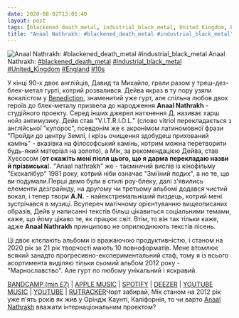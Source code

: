 ```yaml
---
date: 2020-08-02T13:01:40
layout: post
tags: [blackened_death_metal, industrial_black_metal, United_Kingdom, England, 10s]
title: "Anaal Nathrakh: #blackened_death_metal #industrial_black_metal"
---
```

![Anaal Nathrakh: #blackened_death_metal #industrial_black_metal](https://res.cloudinary.com/vast-space-unexplored/image/upload/photos/photo_1030_02-08-2020_12-58-21.jpg)
Anaal Nathrakh: [#blackened_death_metal](/tags/#blackened_death_metal) [#industrial_black_metal](/tags/#industrial_black_metal) [#United_Kingdom](/tags/#United_Kingdom) [#England](/tags/#England) [#10s](/tags/#10s)

У кінці 90-х двоє англійців, Давид та Михайло, грали разом у треш-дез-блек-метал гурті, котрий розвалився. Дейва якраз в ту пору узяли вокалістом у [Benediction](/2019-10-18-benediction--death-metal-united-kingdom-england), знаменитий уже гурт, але спільна любов двох героїв до блек-металу призвела до народження **Anaal Nathrakh** - студійного проекту. Серед інших джерел натхнення Д. називає харш нойз антимузику. Дейв став &quot;V.I.T.R.I.O.L.&quot; (слово vitriol перекладається з англійської &quot;купорос&quot;, псевдонім же є акронімом латиномовної фрази &quot;Пройди до центру Землі, і крізь очищення здобудеш прихований камінь&quot; - вказівка на філософський камінь, котрим можна перетворити будь-який матеріал на золото), а Мік, за рекомендацією Дейва, став Хуєсосом (__от скажіть мені після цього, що я дарма перекладаю назви й прізвиська__). &quot;Anaal nathrakh&quot; же - таємничий вислів із кінофільму &quot;Екскалібур&quot; 1981 року, котрий ніби означає &quot;Зміїний подих&quot;, а не те, що ви подумали.Перші демо були в стилі роу-блеку, далі з&#39;явились елементи дезграйнду, на другому чи третьому альбомі додався чистий вокал, і тепер твори **A.N.** - найекстремальніший пиздець, котрий мені зустрічався в музиці. Всупереч магічному орієнтуванню вищеописаних образів, Дейв у написанні текстів більш цікавиться соціальними темами, каже, що йому цікаво те, як працює світ. Втім, то він так тільки каже, адже **Anaal Nathrakh** принципово не оприлюднюють текстів пісень.

Ці двоє клєпають альбоми із вражаючою продуктивністю, і станом на 2020 рік за 21 рік творчості мають 10 повноформатів. Мене втомлює всякий занадто прогресивно-експериментальний стаф, тому я із всього асортимента виділяю тільки сьомий альбом 2012 року - &quot;Марнославство&quot;. Але гурт по любому унікальний і яскравий.

[BANDCAMP (min £7)](https://candlelightrecordsuk.bandcamp.com/album/vanitas) \| [APPLE MUSIC](https://music.apple.com/ru/album/vanitas/1443833690) \| [SPOTIFY](https://open.spotify.com/album/6AS76RlqN0i3jk4B8RrSGG) \| [DEEZER](https://www.deezer.com/album/15659224?utm_source=deezer&amp;utm_content=album-15659224&amp;utm_term=1601611822_1596362190&amp;utm_medium=web) \| [YOUTUBE MUSIC](https://music.youtube.com/playlist?list=OLAK5uy_mMoEyToSfN3RwTXJ-ABZAMQwS_HSD2tYg) \| [YOUTUBE](https://www.youtube.com/playlist?list=OLAK5uy_nFvco9T4v-YacHv3uT6P78xIkhxWScObY) \| [RUTRACKER](https://rutracker.org/forum/viewtopic.php?t=3451483)Чорт забирай, Мік станом на 2012 рік уже п&#39;ять років як жив у Оріндж Каунті, Каліфорнія, то чи варто [Anaal Nathrakh](https://t.me/vast_space_unexplored/3951) вважати інтернаціональним проектом?